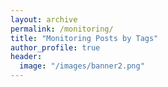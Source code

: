 ```yaml
---
layout: archive
permalink: /monitoring/
title: "Monitoring Posts by Tags"
author_profile: true
header:
  image: "/images/banner2.png"
---
```

